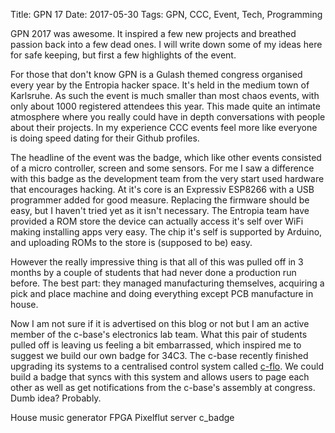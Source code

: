 Title: GPN 17
Date: 2017-05-30
Tags: GPN, CCC, Event, Tech, Programming

GPN 2017 was awesome. It inspired a few new projects and breathed passion back into a few dead ones. I will write down some of my ideas here for safe keeping, but first a few highlights of the event. 

For those that don't know GPN is a Gulash themed congress organised every year by the Entropia hacker space. It's held in the medium town of Karlsruhe. As such the event is much smaller than most chaos events, with only about 1000 registered attendees this year. This made quite an intimate atmosphere where you really could have in depth conversations with people about their projects. In my experience CCC events feel more like everyone is doing speed dating for their Github profiles.

The headline of the event was the badge, which like other events consisted of a micro controller, screen and some sensors. For me I saw a difference with this badge as the development team from the very start used hardware that encourages hacking. At it's core is an Expressiv ESP8266 with a USB programmer added for good measure. Replacing the firmware should be easy, but I haven't tried yet as it isn't necessary. The Entropia team have provided a ROM store the device can actually access it's self over WiFi making installing apps very easy. The chip it's self is supported by Arduino, and uploading ROMs to the store is (supposed to be) easy.

However the really impressive thing is that all of this was pulled off in 3 months by a couple of students that had never done a production run before. The best part: they managed manufacturing themselves, acquiring a pick and place machine and doing everything except PCB manufacture in house.

Now I am not sure if it is advertised on this blog or not but I am an active member of the c-base's electronics lab team. What this pair of students pulled off is leaving us feeling a bit embarrassed, which inspired me to suggest we build our own badge for 34C3. The c-base recently finished upgrading its systems to a centralised control system called [c-flo](https://github.com/c-base/c-flo). We could build a badge that syncs with this system and allows users to page each other as well as get notifications from the c-base's assembly at congress. Dumb idea? Probably. 



House music generator
FPGA Pixelflut server
c_badge
